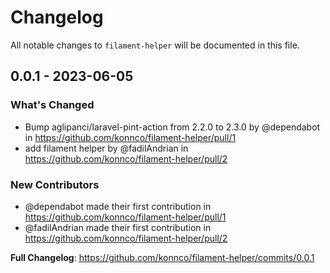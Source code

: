 # Changelog

All notable changes to `filament-helper` will be documented in this file.

## 0.0.1 - 2023-06-05

### What's Changed

- Bump aglipanci/laravel-pint-action from 2.2.0 to 2.3.0 by @dependabot in https://github.com/konnco/filament-helper/pull/1
- add filament helper by @fadilAndrian in https://github.com/konnco/filament-helper/pull/2

### New Contributors

- @dependabot made their first contribution in https://github.com/konnco/filament-helper/pull/1
- @fadilAndrian made their first contribution in https://github.com/konnco/filament-helper/pull/2

**Full Changelog**: https://github.com/konnco/filament-helper/commits/0.0.1
